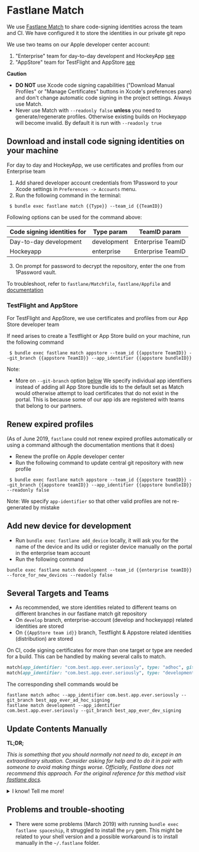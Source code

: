 Fastlane Match
==============

We use [Fastlane Match](https://docs.fastlane.tools/actions/match/) to share code-signing identities across the team and CI. We have configured it to store the identities in our private git repo

We use two teams on our Apple developer center account:

1. "Enterprise" team for day-to-day developent and HockeyApp [see](#download-and-install-code-signing-identities-on-your-machine)
2. "AppStore" team for TestFlight and AppStore [see](#testflight-and-appstore)


**Caution**

- **DO NOT** use Xcode code signing capabilities ("Download Manual Profiles" or "Manage Certificates" buttons in Xcode's preferences pane) and don't change automatic code signing in the project settings. Always use Match.
- Never use Match with `--readonly false` **unless** you need to generate/regenerate profiles. Otherwise existing builds on Hockeyapp will become invalid. By default it is run with `--readonly true`

## Download and install code signing identities on your machine

For day to day and HockeyApp, we use certificates and profiles from our Enterprise team

1. Add shared developer account credentials from 1Password to your Xcode settings in `Preferences -> Accounts` menu. 
2. Run the following command in the terminal: 

```shell
 $ bundle exec fastlane match {{Type}} --team_id {{TeamID}} 
```

Following options can be used for the command above:

| Code signing identities for | Type param| TeamID param    |
|-----------------------------|-----------|-------------------
|Day-to-day development       |development|Enterprise TeamID|
|Hockeyapp                    |enterprise |Enterprise TeamID|

3. On prompt for password to decrypt the repository, enter the one from 1Password vault.

To troubleshoot, refer to `fastlane/Matchfile`, `fastlane/Appfile` and [documentation](https://docs.fastlane.tools/actions/match/)

### TestFlight and AppStore

For TestFlight and AppStore, we use certificates and profiles from our App Store developer team

If need arises to create a Testflight or App Store build on your machine, run the following command

```shell
 $ bundle exec fastlane match appstore --team_id {{appstore TeamID}} --git_branch {{appstore TeamID}} --app_identifier {{appstore bundleID}}
```

Note: 
- More on `--git-branch` option [below](#several-targets-and-teams)
We specify individual app identifiers instead of adding all App Store bundle ids to the default set as Match would otherwise attempt to load certificates that do not exist in the portal. This is because some of our app ids are registered with teams that belong to our partners.

## Renew expired profiles

(As of June 2019, `fastlane` could not renew expired profiles automatically or using a command although the documentation mentions that it does)
- Renew the profile on Apple developer center
- Run the following command to update central git repository with new profile

```shell
 $ bundle exec fastlane match appstore --team_id {{appstore teamID}} --git_branch {{appstore teamID}} --app_identifier {{appstore bundleID}} --readonly false
```
Note: We specify `app-identifier` so that other valid profiles are not re-generated by mistake

## Add new device for development

- Run `bundle exec fastlane add_device` locally, it will ask you for the name of the device and its udid or register device manually on the portal in the enterprise team account
- Run the following command

```
bundle exec fastlane match development --team_id {{enterprise teamID}} --force_for_new_devices --readonly false
```

## Several Targets and Teams

- As recommended, we store identities related to different teams on different branches in our fastlane match git repository
- On `develop` branch, enterprise-account (develop and hockeyapp) related identities are stored
- On `{{AppStore team id}}` branch, Testflight & Appstore related identities (distribution) are stored

On CI, code signing certificates for more than one target or type are needed for a build. This can be handled by making several calls to match. 

```ruby
match(app_identifier: "com.best.app.ever.seriously", type: "adhoc", git_branch: "best_app_ever_ad_hoc_signing")
match(app_identifier: "com.best.app.ever.seriously", type: "development", git_branch: "best_app_ever_dev_signing")
```

The corresponding shell commands would be

```shell
fastlane match adhoc --app_identifier com.best.app.ever.seriously --git_branch best_app_ever_ad_hoc_signing
fastlane match development --app_identifier com.best.app.ever.seriously --git_branch best_app_ever_dev_signing
```

## Update Contents Manually

**TL;DR;**

_This is something that you should normally not need to do, except in an extraordinary situation. Consider asking for help and to do it in pair with someone to avoid making things worse. Officially, Fastlane does not recommend this approach. For the original reference for this method visit [fastlane docs](https://docs.fastlane.tools/advanced/other/#manually-manage-the-fastlane-match-repo)._

<details>
<summary>I know! Tell me more!</summary>

Apple does not allow more than two distribution certificates per account, so it can happen that fastlane match cannot create a new distribution certificate and is unable to figure out which existing certificate to link with a new provisioning profile. Fastlane match provides a utility for revoking and deleting all existing certificates and provisioning profiles and replace them with new ones generated by fastlane match. This is, however, not always advisable. Nuking existing enterprise certificates can be a really bad idea as in house apps (that is, hockey app builds) will stop working. It does not affect builds submitted to TestFlight or AppStore in any way.

Since the files in the GitHub repository are encrypted they cannot be updated directly. Fastlane match provides a couple of helper functions. To clone the repository, open a ruby console and call `Match::GitHelper.clone`. Babylon specific credentials can be found in the iOS 1Password vault.

```shell
$ bundle console
irb(main):001:0> require 'match'
=> true
irb(main):002:0> branch = 'build_target'
=> "build_target"
irb(main):003:0> git_url = 'https://github.com/path/to/fastlane/match/repo'
=> "https://github.com/path/to/fastlane/match/repo"
irb(main):004:0> shallow_clone = false
=> false
irb(main):005:0> password = 'long-and-super-secret'
=> "long-and-super-secret"
irb(main):006:0> workspace = Match::GitHelper.clone(git_url, shallow_clone, manual_password: password, branch: branch)
[14:22:10]: Cloning remote git repo…
[14:22:10]: If cloning the repo takes too long, you can use the `clone_branch_directly` option in match.
[14:22:12]: Checking out branch build_target…
[14:22:12]: 🔓  Successfully decrypted certificates repo
=> "/var/folders/8k/r0x0ys_927q8vq5_tq01ntjd2b03m3/T/d20190228-92193-16w4fz2"
```
Open another terminal session and navigate to the folder name returned by `Match::GitHelper.clone`. Once all edits are complete, return to the ruby console. Beware that you must let fastlane match commit the changes that have been made. If you try to commit changes manually they will not be encrypted correctly.

```shell
irb(main):007:0> commit_message = 'Updated provisioning profiles as required.'
=> "Updated provisioning profiles as required.”
irb(main):008:> Match::GitHelper.commit_changes(workspace, commit_message, git_url, branch)
[14:28:44]: 🔒  Successfully encrypted certificates repo
[14:28:44]: Pushing changes to remote git repo…
=> nil
```

It can be convenient to store the password in the environment hash

```shell
irb(main):008:> ENV[“MATCH_PASSWORD"] = 'long-and-super-secret'
```

The password itself can be found in the iOS team 1Password vault. Note that this is the password for the encryption key, not a password for accessing iTunes connect.

Certificates are stored in three folders

```shell
 certs/development
 certs/distribution
 certs/enterprise
```

It might be necessary to manually make a certificate available in both the enterprise and distribution folder. Copying the files did not work (February 2019), but adding a soft link did.

Fastlane match expects the filename for the .p12 and .cer to be `certificate id`.p12 and `certificate id`.cer, whereas manually generated certificates that have been downloaded from the developer portal are named `team id`.cer and `team id`.p12.

## Accessing Apple Developer Portal with fastlane spaceship

Fastlane has a utility for interacting with Apple Developer Portal and the App Store Connect API called [spaceship](https://github.com/fastlane/fastlane/tree/master/spaceship).

The certificate id can be found by inspecting the certificate in the spaceship playground.

```shell
$ fastlane spaceship
…
Username: apple_developer_id@icloud.com
Logging into to iTunes Connect (apple_developer_id@icloud.com)...
Successfully logged in to iTunes Connect
Logging into the Developer Portal (apple_developer_id@icloud.com)...
Successfully logged in to the Developer Portal
---------------------------------------
| Welcome to the spaceship playground |
---------------------------------------
Enter docs to open up the documentation
Enter exit to exit the spaceship playground
Enter _ to access the return value of the last executed command
Just enter the commands and confirm with Enter
[1] pry(#<Spaceship::Playground>)> certificates = Spaceship::Portal.certificate.all
The current user is in 2 teams. Pass a team ID or call `select_team` to choose a team. Using the first one for now.
=> [<Spaceship::Portal::Certificate::Development
        id="CV89FKERTS",
        name="iOS Development",
        status="Issued",
        created=2018-03-05 20:54:38 UTC,
        expires=2019-03-05 20:44:38 UTC,
        owner_type="teamMember",
        owner_name="Latosius Silversong",
        owner_id="BH9RFFETSAS",
        type_display_id="6FG4WEDART",
        can_download=true>,
...
```

Fastlane spaceship will prompt for a password for the apple id to log in to iTunes connect if it is not available.
It seems that fastlane match cannot always figure out when to re-use an existing certificate (February 2019) for a new provisioning profile.

Provisioning profiles are stored in

```shell
profiles/adhoc
profiles/appstore
profiles/development
profiles/enterprise
```

Fastlane match requires that provisioning profiles are named AdHoc_`bundle identifier`.mobileprovision, AppStore_`bundle identifier`.mobileprovision, Development_`bundle identifier`.mobileprovision or InHouse_`bundle identifier`.mobileprovision.

</details>

## Problems and trouble-shooting

- There were some problems (March 2019) with running `bundle exec fastlane spaceship`, it struggled to install the `pry` gem. This might be related to your shell version and a possible workaround is to install manually in the `~/.fastlane` folder.

